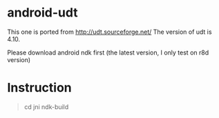 android-udt
===========

This one is ported from http://udt.sourceforge.net/
The version of udt is 4.10.

Please download android ndk first (the latest version, I only test on r8d version)

Instruction
===========

> cd jni
> ndk-build
